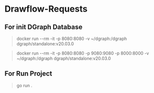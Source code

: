 # Drawflow-Requests
## For init DGraph Database

> docker run --rm -it -p 8080:8080 -v ~/dgraph:/dgraph dgraph/standalone:v20.03.0

> docker run --rm -it -p 8080:8080 -p 9080:9080 -p 8000:8000 -v ~/dgraph:/dgraph dgraph/standalone:v20.03.0

## For Run Project

> go run .
